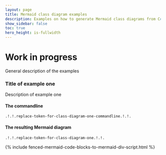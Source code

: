 ```yaml
---
layout: page
title: Mermaid class diagram examples
description: Examples on how to generate Mermaid class diagrams from C# code
show_sidebar: false
toc: true
hero_height: is-fullwidth
---
```

# Work in progress
General description of the examples

### Title of example one
Description of example one
#### The commandline
`.!.!.replace-token-for-class-diagram-one-commandline.!.!.`

#### The resulting Mermaid diagram
```mermaid
.!.!.replace-token-for-class-diagram-one.!.!.
```

{% include fenced-mermaid-code-blocks-to-mermaid-div-script.html %}

